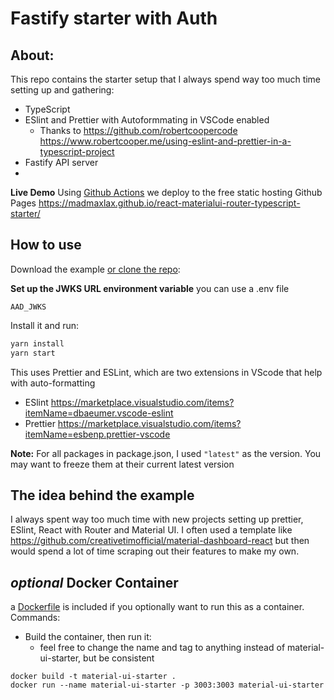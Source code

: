 # Fastify starter with Auth


## About:

This repo contains the starter setup that I always spend way too much time setting up and gathering:

- TypeScript
- ESlint and Prettier with Autoformmating in VSCode enabled
  - Thanks to https://github.com/robertcoopercode https://www.robertcooper.me/using-eslint-and-prettier-in-a-typescript-project
- Fastify API server
- 

**Live Demo** 
Using [Github Actions](https://github.com/madmaxlax/react-materialui-router-typescript-starter/blob/main/.github/workflows/deploy-to-gh-pages.yml) we deploy to the free static hosting Github Pages
https://madmaxlax.github.io/react-materialui-router-typescript-starter/ 



## How to use

Download the example [or clone the repo](https://github.com/madmaxlax/ts-fastify-with-auth-starter):

**Set up the JWKS URL environment variable**
you can use a .env file

`AAD_JWKS`

Install it and run:

```sh
yarn install
yarn start
```

This uses Prettier and ESLint, which are two extensions in VScode that help with auto-formatting
 - ESlint https://marketplace.visualstudio.com/items?itemName=dbaeumer.vscode-eslint
 - Prettier https://marketplace.visualstudio.com/items?itemName=esbenp.prettier-vscode


**Note:**
For all packages in package.json, I used `"latest"` as the version. 
You may want to freeze them at their current latest version 


## The idea behind the example

I always spent way too much time with new projects setting up prettier, ESlint, React with Router and Material UI. 
I often used a template like https://github.com/creativetimofficial/material-dashboard-react but then would spend a lot of time scraping out their features to make my own. 



## *optional* Docker Container 

a [Dockerfile](https://github.com/madmaxlax/react-materialui-router-typescript-starter/blob/main/Dockerfile) is included if you optionally want to run this as a container. 
Commands:

 - Build the container, then run it: 
    - feel free to change the name and tag to anything instead of material-ui-starter, but be consistent

```
docker build -t material-ui-starter .
docker run --name material-ui-starter -p 3003:3003 material-ui-starter
```
